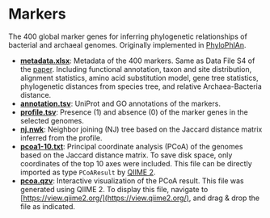 Markers
=======

The 400 global marker genes for inferring phylogenetic relationships of bacterial and archaeal genomes. Originally implemented in [PhyloPhlAn](https://bitbucket.org/nsegata/phylophlan/wiki/Home).

- [**metadata.xlsx**](metadata.xlsx): Metadata of the 400 markers. Same as Data File S4 of the [paper](https://www.nature.com/articles/s41467-019-13443-4). Including functional annotation, taxon and site distribution, alignment statistics, amino acid substitution model, gene tree statistics, phylogenetic distances from species tree, and relative Archaea-Bacteria distance.
- [**annotation.tsv**](annotation.tsv): UniProt and GO annotations of the markers.
- [**profile.tsv**](profile.tsv.xz): Presence (1) and absence (0) of the marker genes in the selected genomes.
- [**nj.nwk**](nj.nwk): Neighbor joining (NJ) tree based on the Jaccard distance matrix inferred from the profile.
- [**pcoa1-10.txt**](pcoa1-10.txt.xz): Principal coordinate analysis (PCoA) of the genomes based on the Jaccard distance matrix. To save disk space, only coordinates of the top 10 axes were included. This file can be directly imported as type `PCoAResult` by [QIIME 2](https://qiime2.org/).
- [**pcoa.qzv**](pcoa.qzv): Interactive visualization of the PCoA result. This file was generated using QIIME 2. To display this file, navigate to [https://view.qiime2.org/](https://view.qiime2.org/), and drag & drop the file as indicated.
